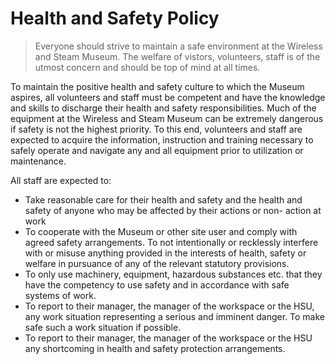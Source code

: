 # Health and Safety Policy

> Everyone should strive to maintain a safe environment at the Wireless and Steam Museum. The welfare of vistors, volunteers, staff is of the utmost concern and should be top of mind at all times.

To maintain the positive health and safety culture to which the Museum aspires, all volunteers and staff must be competent and have the knowledge and skills to discharge their health and safety responsibilities. Much of the equipment at the Wireless and Steam Museum can be extremely dangerous if safety is not the highest priority. To this end, volunteers and staff are expected to acquire the information, instruction and training necessary to safely operate and navigate any and all equipment prior to utilization or maintenance.

All staff are expected to:

- Take reasonable care for their health and safety and the health and safety of anyone who may be affected by their actions or non- action at work
- To cooperate with the Museum or other site user and comply with agreed safety arrangements. To not intentionally or recklessly interfere with or misuse anything provided in the interests of health, safety or welfare in pursuance of any of the relevant statutory provisions.
- To only use machinery, equipment, hazardous substances etc. that they have the competency to use safety and in accordance with safe systems of work.
- To report to their manager, the manager of the workspace or the HSU, any work situation representing a serious and imminent danger. To make safe such a work situation if possible.
- To report to their manager, the manager of the workspace or the HSU any shortcoming in health and safety protection arrangements.